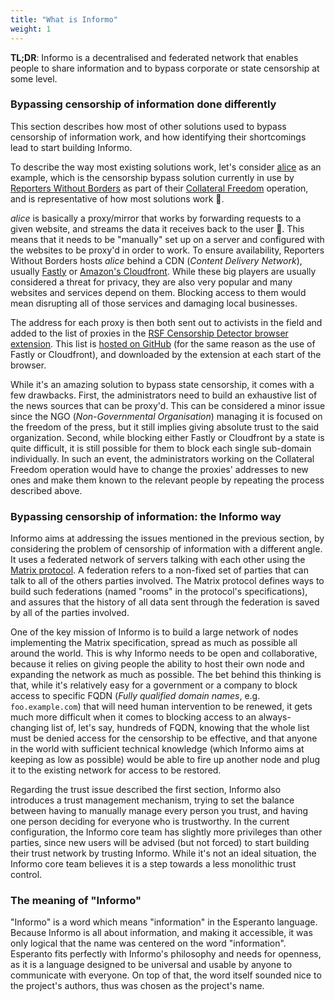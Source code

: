 ```yaml
---
title: "What is Informo"
weight: 1
---
```


**TL;DR**: Informo is a decentralised and federated network that enables people
to share information and to bypass corporate or state censorship at some level.

### Bypassing censorship of information done differently

This section describes how most of other solutions used to bypass censorship of
information work, and how identifying their shortcomings lead to start building
Informo.

To describe the way most existing solutions work, let's consider
[alice](https://github.com/NInfolab/alice) as an example, which is the
censorship bypass solution currently in use by [Reporters Without
Borders](https://rsf.org/en/) as part of their [Collateral
Freedom](https://rsf.org/en/collateral-freedom) operation, and is representative
of how most solutions work 👀.

*alice* is basically a proxy/mirror that works by forwarding requests to a given
website, and streams the data it receives back to the user 👀. This means that
it needs to be "manually" set up on a server and configured with the websites
to be proxy'd in order to work. To ensure availability, Reporters Without
Borders hosts *alice* behind a CDN (*Content Delivery Network*), usually
[Fastly](https://www.fastly.com/) or [Amazon's
Cloudfront](https://aws.amazon.com/fr/cloudfront/). While these big players are
usually considered a threat for privacy, they are also very popular and many
websites and services depend on them. Blocking access to them would mean
disrupting all of those services and damaging local businesses.

The address for each proxy is then both sent out to activists in the field and
added to the list of proxies in the [RSF Censorship Detector browser
extension](https://addons.mozilla.org/en-US/firefox/addon/rsf-censorship-detector/).
This list is [hosted on
GitHub](https://github.com/RSF-RWB/collateralfreedom/blob/master/sites.json)
(for the same reason as the use of Fastly or Cloudfront), and downloaded by the
extension at each start of the browser.

While it's an amazing solution to bypass state censorship, it comes with a few
drawbacks. First, the administrators need to build an exhaustive list of the
news sources that can be proxy'd. This can be considered a minor issue since the
NGO (*Non-Governmental Organisation*) managing it is focused on the freedom of
the press, but it still implies giving absolute trust to the said organization.
Second, while blocking either Fastly or Cloudfront by a state is quite
difficult, it is still possible for them to block each single sub-domain
individually. In such an event, the administrators working on the Collateral
Freedom operation would have to change the proxies' addresses to new ones and
make them known to the relevant people by repeating the process described above.

### Bypassing censorship of information: the Informo way

Informo aims at addressing the issues mentioned in the previous section, by
considering the problem of censorship of information with a different angle. It
uses a federated network of servers talking with each other using the [Matrix
protocol](https://matrix.org/). A federation refers to a non-fixed set of
parties that can talk to all of the others parties involved. The Matrix protocol
defines ways to build such federations (named "rooms" in the protocol's
specifications), and assures that the history of all data sent through the
federation is saved by all of the parties involved.

One of the key mission of Informo is to build a large network of nodes
implementing the Matrix specification, spread as much as possible all around the
world. This is why Informo needs to be open and collaborative, because it relies
on giving people the ability to host their own node and expanding the network as
much as possible. The bet behind this thinking is that, while it's relatively
easy for a government or a company to block access to specific FQDN (*Fully
qualified domain names*, e.g. `foo.example.com`) that will need human
intervention to be renewed, it gets much more difficult when it comes to
blocking access to an always-changing list of, let's say, hundreds of FQDN,
knowing that the whole list must be denied access for the censorship to be
effective, and that anyone in the world with sufficient technical knowledge
(which Informo aims at keeping as low as possible) would be able to fire up
another node and plug it to the existing network for access to be restored.

Regarding the trust issue described the first section, Informo also introduces a
trust management mechanism, trying to set the balance between having to manually
manage every person you trust, and having one person deciding for everyone who
is trustworthy. In the current configuration, the Informo core team has slightly
more privileges than other parties, since new users will be advised (but not
forced) to start building their trust network by trusting Informo. While it's
not an ideal situation, the Informo core team believes it is a step towards a
less monolithic trust control.

### The meaning of "Informo"

"Informo" is a word which means "information" in the Esperanto language. Because
Informo is all about information, and making it accessible, it was only logical
that the name was centered on the word "information". Esperanto fits perfectly
with Informo's philosophy and needs for openness, as it is a language designed
to be universal and usable by anyone to communicate with everyone. On top of
that, the word itself sounded nice to the project's authors, thus was chosen as
the project's name.

